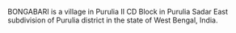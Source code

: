 BONGABARI is a village in Purulia II CD Block in Purulia Sadar East subdivision of Purulia district in the state of West Bengal, India.
